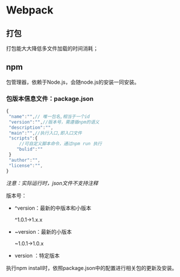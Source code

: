 # Webpack

## 打包

打包能大大降低多文件加载的时间消耗；

## npm

包管理器，依赖于Node.js，会随node.js的安装一同安装。

### 包版本信息文件：package.json

```javascript
{
 "name":"",// 唯一包名,相当于一个id
 "version":"",//版本号，需遵循npm的语义
 "description":"",
 "main":"",//执行入口,即入口文件
 "scripts":{
     //可自定义脚本命令，通过npm run 执行
    "bulid":""
 }
 "author":"",
 "license":"",
}
```

*注意：实际运行时，json文件不支持注释*

版本号：

* ^version：最新的中版本和小版本
  
  ^1.0.1->1.x.x

* ~version：最新的小版本
  
  ~1.0.1->1.0.x

* version ：特定版本

执行npm install时，依照package.json中的配置进行相关包的更新及安装。
